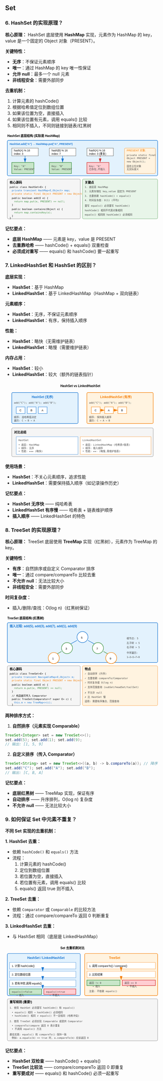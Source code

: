 ## Set

### 6. HashSet 的实现原理？

**核心原理：**
HashSet 底层使用 **HashMap** 实现，元素作为 HashMap 的 key，value 是一个固定的 Object 对象（PRESENT）。

**关键特性：**
- **无序**：不保证元素顺序
- **唯一**：通过 HashMap 的 key 唯一性保证
- **允许 null**：最多一个 null 元素
- **非线程安全**：需要外部同步

**去重机制：**
1. 计算元素的 hashCode()
2. 根据哈希值定位到数组位置
3. 如果该位置为空，直接插入
4. 如果该位置有元素，调用 equals() 比较
5. 相同则不插入，不同则链接到链表/红黑树

<svg viewBox="0 0 700 400" xmlns="http://www.w3.org/2000/svg">
<defs><style>.title{font:bold 14px sans-serif;}.label{font:12px sans-serif;}.code{font:11px monospace;fill:#444;}.key{font:12px sans-serif;fill:#1976d2;font-weight:bold;}</style></defs>
<text x="10" y="20" class="title">HashSet 底层结构 (实际是 HashMap)</text>
<rect x="10" y="35" width="680" height="160" fill="#e3f2fd" stroke="#1976d2" stroke-width="2" rx="5"/>
<text x="20" y="55" class="key">HashSet.add("A") → HashMap.put("A", PRESENT)</text>
<rect x="30" y="70" width="120" height="35" fill="#fff" stroke="#666" stroke-width="1.5"/>
<text x="40" y="85" class="label">hash(A) % 16</text>
<text x="40" y="100" class="label">index: 3</text>
<line x1="90" y1="105" x2="90" y2="135" stroke="#1976d2" stroke-width="2" marker-end="url(#arrow)"/>
<rect x="30" y="135" width="100" height="50" fill="#c8e6c9" stroke="#388e3c" stroke-width="2"/>
<text x="40" y="155" class="code" fill="#000">Key: "A"</text>
<text x="40" y="170" class="code" fill="#666">Value: PRESENT</text>
<rect x="200" y="70" width="120" height="35" fill="#fff" stroke="#666" stroke-width="1.5"/>
<text x="210" y="85" class="label">hash(B) % 16</text>
<text x="210" y="100" class="label">index: 7</text>
<line x1="260" y1="105" x2="260" y2="135" stroke="#1976d2" stroke-width="2" marker-end="url(#arrow)"/>
<rect x="200" y="135" width="100" height="50" fill="#c8e6c9" stroke="#388e3c" stroke-width="2"/>
<text x="210" y="155" class="code" fill="#000">Key: "B"</text>
<text x="210" y="170" class="code" fill="#666">Value: PRESENT</text>
<rect x="370" y="70" width="120" height="35" fill="#fff" stroke="#666" stroke-width="1.5"/>
<text x="380" y="85" class="label">hash(A) % 16</text>
<text x="380" y="100" class="label">index: 3 (重复)</text>
<line x1="430" y1="105" x2="430" y2="135" stroke="#d32f2f" stroke-width="2" stroke-dasharray="5,5" marker-end="url(#arrow-red)"/>
<rect x="370" y="135" width="100" height="50" fill="#ffcdd2" stroke="#d32f2f" stroke-width="2"/>
<text x="380" y="155" class="code" fill="#000">Key: "A"</text>
<text x="380" y="170" class="code" fill="#d32f2f">已存在,不插入</text>
<rect x="540" y="70" width="140" height="115" fill="#fff3e0" stroke="#f57c00" stroke-width="1" rx="5"/>
<text x="550" y="85" class="label" fill="#f57c00">PRESENT 对象:</text>
<text x="550" y="105" class="code">private static final</text>
<text x="550" y="120" class="code">Object PRESENT =</text>
<text x="550" y="135" class="code">  new Object();</text>
<text x="550" y="155" class="code" fill="#666">固定占位对象</text>
<text x="550" y="170" class="code" fill="#666">无实际意义</text>
<rect x="10" y="210" width="330" height="180" fill="#f5f5f5" stroke="#666" stroke-width="1" rx="5"/>
<text x="20" y="230" class="title">核心源码</text>
<text x="20" y="250" class="code" style="fill:#000;">public class HashSet&lt;E&gt; {</text>
<text x="30" y="265" class="code" style="fill:#1976d2;">  private transient HashMap&lt;E,Object&gt; map;</text>
<text x="30" y="280" class="code" style="fill:#f57c00;">  private static final Object PRESENT = new Object();</text>
<text x="30" y="300" class="code" style="fill:#000;">  public boolean add(E e) {</text>
<text x="40" y="315" class="code" style="fill:#388e3c;">    return map.put(e, PRESENT) == null;</text>
<text x="30" y="330" class="code" style="fill:#000;">  }</text>
<text x="30" y="350" class="code" style="fill:#000;">  public boolean contains(Object o) {</text>
<text x="40" y="365" class="code" style="fill:#388e3c;">    return map.containsKey(o);</text>
<text x="30" y="380" class="code" style="fill:#000;">  }</text>
<text x="20" y="390" class="code" style="fill:#000;">}</text>
<rect x="350" y="210" width="340" height="180" fill="#e8f5e9" stroke="#388e3c" stroke-width="1" rx="5"/>
<text x="360" y="230" class="title">关键点</text>
<text x="360" y="250" class="code">1. 底层是 HashMap</text>
<text x="360" y="270" class="code">2. 元素存储在 key,value 固定为 PRESENT</text>
<text x="360" y="290" class="code">3. 去重依赖 hashCode() + equals()</text>
<text x="360" y="310" class="code">4. 时间复杂度: O(1) (平均)</text>
<text x="360" y="335" class="code" fill="#d32f2f">重写 equals() 必须重写 hashCode()</text>
<text x="360" y="355" class="code" fill="#d32f2f">hashCode() 相同不代表对象相同</text>
<text x="360" y="375" class="code" fill="#d32f2f">equals() 相同则 hashCode() 必须相同</text>
<defs>
<marker id="arrow" markerWidth="10" markerHeight="10" refX="9" refY="3" orient="auto"><path d="M0,0 L0,6 L9,3 z" fill="#1976d2"/></marker>
<marker id="arrow-red" markerWidth="10" markerHeight="10" refX="9" refY="3" orient="auto"><path d="M0,0 L0,6 L9,3 z" fill="#d32f2f"/></marker>
</defs>
</svg>

**记忆要点：**
- **底层 HashMap** —— 元素是 key，value 是 PRESENT
- **去重靠哈希** —— hashCode() + equals() 双重检查
- **必须成对重写** —— equals() 和 hashCode() 要一起重写

### 7. LinkedHashSet 和 HashSet 的区别？

**底层实现：**
- **HashSet**：基于 HashMap
- **LinkedHashSet**：基于 LinkedHashMap（HashMap + 双向链表）

**元素顺序：**
- **HashSet**：无序，不保证元素顺序
- **LinkedHashSet**：有序，保持插入顺序

**性能：**
- **HashSet**：略快（无需维护链表）
- **LinkedHashSet**：略慢（需要维护链表）

**内存占用：**
- **HashSet**：较小
- **LinkedHashSet**：较大（额外的链表指针）

<svg viewBox="0 0 700 350" xmlns="http://www.w3.org/2000/svg">
<defs><style>.title{font:bold 14px sans-serif;}.label{font:12px sans-serif;}.code{font:11px monospace;fill:#444;}</style></defs>
<text x="250" y="25" class="title">HashSet vs LinkedHashSet</text>
<rect x="30" y="50" width="300" height="140" fill="#e3f2fd" stroke="#1976d2" stroke-width="2" rx="5"/>
<text x="120" y="75" class="title" fill="#1976d2">HashSet (无序)</text>
<text x="40" y="100" class="code">add("C"); add("A"); add("B");</text>
<rect x="50" y="115" width="40" height="30" fill="#fff" stroke="#1976d2" stroke-width="1.5"/>
<rect x="100" y="115" width="40" height="30" fill="#fff" stroke="#1976d2" stroke-width="1.5"/>
<rect x="150" y="115" width="40" height="30" fill="#fff" stroke="#1976d2" stroke-width="1.5"/>
<text x="65" y="135" class="label">C</text>
<text x="115" y="135" class="label">B</text>
<text x="165" y="135" class="label">A</text>
<text x="40" y="165" class="code" fill="#666">顺序: 由哈希值决定</text>
<text x="40" y="180" class="code" fill="#666">遍历: C → B → A</text>
<rect x="370" y="50" width="300" height="140" fill="#fff3e0" stroke="#f57c00" stroke-width="2" rx="5"/>
<text x="430" y="75" class="title" fill="#f57c00">LinkedHashSet (有序)</text>
<text x="380" y="100" class="code">add("C"); add("A"); add("B");</text>
<rect x="390" y="115" width="40" height="30" fill="#fff" stroke="#f57c00" stroke-width="1.5"/>
<rect x="450" y="115" width="40" height="30" fill="#fff" stroke="#f57c00" stroke-width="1.5"/>
<rect x="510" y="115" width="40" height="30" fill="#fff" stroke="#f57c00" stroke-width="1.5"/>
<text x="405" y="135" class="label">C</text>
<text x="465" y="135" class="label">A</text>
<text x="525" y="135" class="label">B</text>
<line x1="430" y1="130" x2="450" y2="130" stroke="#f57c00" stroke-width="2" marker-end="url(#arrow2)"/>
<line x1="490" y1="130" x2="510" y2="130" stroke="#f57c00" stroke-width="2" marker-end="url(#arrow2)"/>
<text x="380" y="165" class="code" fill="#388e3c">顺序: 保持插入顺序</text>
<text x="380" y="180" class="code" fill="#388e3c">遍历: C → A → B</text>
<rect x="30" y="210" width="640" height="130" fill="#f5f5f5" stroke="#666" stroke-width="1" rx="5"/>
<text x="40" y="235" class="title">对比总结</text>
<rect x="50" y="250" width="280" height="80" fill="#fff" stroke="#1976d2" stroke-width="1"/>
<text x="60" y="270" class="code">HashSet</text>
<text x="60" y="290" class="code">• 底层: HashMap</text>
<text x="60" y="305" class="code">• 顺序: 无序</text>
<text x="60" y="320" class="code">• 性能: ★★★ (略快)</text>
<rect x="340" y="250" width="320" height="80" fill="#fff" stroke="#f57c00" stroke-width="1"/>
<text x="350" y="270" class="code">LinkedHashSet</text>
<text x="350" y="290" class="code">• 底层: LinkedHashMap (哈希表+链表)</text>
<text x="350" y="305" class="code">• 顺序: 插入顺序</text>
<text x="350" y="320" class="code">• 性能: ★★☆ (略慢,需维护链表)</text>
<defs><marker id="arrow2" markerWidth="10" markerHeight="10" refX="9" refY="3" orient="auto"><path d="M0,0 L0,6 L9,3 z" fill="#f57c00"/></marker></defs>
</svg>

**使用场景：**
- **HashSet**：不关心元素顺序，追求性能
- **LinkedHashSet**：需要保持插入顺序（如记录操作历史）

**记忆要点：**
- **HashSet 无序快** —— 纯哈希表
- **LinkedHashSet 有序慢** —— 哈希表 + 链表维护顺序
- **插入顺序** —— LinkedHashSet 的特色

### 8. TreeSet 的实现原理？

**核心原理：**
TreeSet 底层使用 **TreeMap** 实现（红黑树），元素作为 TreeMap 的 key。

**关键特性：**
- **有序**：自然排序或自定义 Comparator 排序
- **唯一**：通过 compare/compareTo 比较去重
- **不允许 null**：无法比较大小
- **非线程安全**：需要外部同步

**时间复杂度：**
- 插入/删除/查找：O(log n)（红黑树保证）

<svg viewBox="0 0 700 420" xmlns="http://www.w3.org/2000/svg">
<defs><style>.title{font:bold 14px sans-serif;}.label{font:12px sans-serif;}.code{font:11px monospace;fill:#444;}.node{font:13px sans-serif;}</style></defs>
<text x="10" y="20" class="title">TreeSet 底层结构 (红黑树)</text>
<rect x="10" y="35" width="680" height="180" fill="#e3f2fd" stroke="#1976d2" stroke-width="2" rx="5"/>
<text x="20" y="55" class="title" fill="#1976d2">插入过程: add(5), add(3), add(7), add(1), add(9)</text>
<circle cx="350" cy="100" r="25" fill="#fff" stroke="#1976d2" stroke-width="2"/>
<text x="343" y="107" class="node">5</text>
<line x1="325" y1="115" x2="280" y2="140" stroke="#1976d2" stroke-width="2"/>
<line x1="375" y1="115" x2="420" y2="140" stroke="#1976d2" stroke-width="2"/>
<circle cx="280" cy="150" r="25" fill="#fff" stroke="#388e3c" stroke-width="2"/>
<text x="273" y="157" class="node">3</text>
<circle cx="420" cy="150" r="25" fill="#fff" stroke="#388e3c" stroke-width="2"/>
<text x="413" y="157" class="node">7</text>
<line x1="255" y1="165" x2="220" y2="185" stroke="#388e3c" stroke-width="2"/>
<line x1="445" y1="165" x2="480" y2="185" stroke="#388e3c" stroke-width="2"/>
<circle cx="220" cy="195" r="25" fill="#fff" stroke="#f57c00" stroke-width="2"/>
<text x="213" y="202" class="node">1</text>
<circle cx="480" cy="195" r="25" fill="#fff" stroke="#f57c00" stroke-width="2"/>
<text x="473" y="202" class="node">9</text>
<text x="550" y="110" class="code">根节点: 5</text>
<text x="550" y="130" class="code">左子树 < 5</text>
<text x="550" y="150" class="code">右子树 > 5</text>
<text x="550" y="175" class="code">中序遍历:</text>
<text x="550" y="195" class="code" fill="#388e3c">1→3→5→7→9</text>
<rect x="10" y="230" width="330" height="180" fill="#f5f5f5" stroke="#666" stroke-width="1" rx="5"/>
<text x="20" y="250" class="title">核心源码</text>
<text x="20" y="270" class="code" style="fill:#000;">public class TreeSet&lt;E&gt; {</text>
<text x="30" y="285" class="code" style="fill:#1976d2;">  private transient NavigableMap&lt;E,Object&gt; m;</text>
<text x="30" y="300" class="code" style="fill:#f57c00;">  private static final Object PRESENT = new Object();</text>
<text x="30" y="320" class="code" style="fill:#000;">  public boolean add(E e) {</text>
<text x="40" y="335" class="code" style="fill:#388e3c;">    return m.put(e, PRESENT) == null;</text>
<text x="30" y="350" class="code" style="fill:#000;">  }</text>
<text x="30" y="370" class="code" style="fill:#000;">  // 构造器可传入 Comparator</text>
<text x="30" y="385" class="code" style="fill:#000;">  public TreeSet(Comparator&lt;? super E&gt; c) {</text>
<text x="40" y="400" class="code" style="fill:#1976d2;">    this.m = new TreeMap&lt;&gt;(c);</text>
<text x="30" y="410" class="code" style="fill:#000;">  }</text>
<rect x="350" y="230" width="340" height="180" fill="#fff3e0" stroke="#f57c00" stroke-width="1" rx="5"/>
<text x="360" y="250" class="title">特点</text>
<text x="360" y="270" class="code" fill="#388e3c">✓ 自动排序 (升序)</text>
<text x="360" y="290" class="code" fill="#388e3c">✓ 去重依赖 compareTo/Comparator</text>
<text x="360" y="310" class="code" fill="#388e3c">✓ 时间复杂度 O(log n)</text>
<text x="360" y="330" class="code" fill="#388e3c">✓ 支持范围查询 (subSet/headSet/tailSet)</text>
<text x="360" y="355" class="code" fill="#d32f2f">✗ 不允许 null</text>
<text x="360" y="375" class="code" fill="#d32f2f">✗ 比 HashSet 慢</text>
<text x="360" y="395" class="code" fill="#666">适用: 需要有序集合、范围查询</text>
</svg>

**两种排序方式：**

1. **自然排序（元素实现 Comparable）**
```java
TreeSet<Integer> set = new TreeSet<>();
set.add(5); set.add(1); set.add(9);
// 输出: [1, 5, 9]
```

2. **自定义排序（传入 Comparator）**
```java
TreeSet<String> set = new TreeSet<>((a, b) -> b.compareTo(a)); // 降序
set.add("C"); set.add("A"); set.add("B");
// 输出: [C, B, A]
```

**记忆要点：**
- **底层红黑树** —— TreeMap 实现，保证有序
- **自动排序** —— 升序排列，O(log n) 复杂度
- **不允许 null** —— 无法比较大小

### 9. 如何保证 Set 中元素不重复？

**不同 Set 实现的去重机制：**

**1. HashSet 去重：**
- 依赖 `hashCode()` 和 `equals()` 方法
- 流程：
  1. 计算元素的 hashCode()
  2. 定位到数组位置
  3. 若位置为空，直接插入
  4. 若位置有元素，调用 equals() 比较
  5. equals() 返回 true 则不插入

**2. TreeSet 去重：**
- 依赖 `Comparator` 或 `Comparable` 的比较方法
- 流程：通过 compare/compareTo 返回 0 判断重复

**3. LinkedHashSet 去重：**
- 与 HashSet 相同（底层是 LinkedHashMap）

<svg viewBox="0 0 700 450" xmlns="http://www.w3.org/2000/svg">
<defs><style>.title{font:bold 14px sans-serif;}.label{font:12px sans-serif;}.code{font:11px monospace;fill:#444;}.step{font:12px sans-serif;}</style></defs>
<text x="250" y="25" class="title">Set 去重机制对比</text>
<rect x="10" y="45" width="330" height="190" fill="#e3f2fd" stroke="#1976d2" stroke-width="2" rx="5"/>
<text x="100" y="70" class="title" fill="#1976d2">HashSet / LinkedHashSet</text>
<rect x="20" y="85" width="300" height="30" fill="#fff" stroke="#1976d2" stroke-width="1"/>
<text x="30" y="105" class="step">1. 计算 hashCode()</text>
<line x1="170" y1="115" x2="170" y2="125" stroke="#1976d2" stroke-width="2" marker-end="url(#arrow3)"/>
<rect x="20" y="125" width="300" height="30" fill="#fff" stroke="#1976d2" stroke-width="1"/>
<text x="30" y="145" class="step">2. 定位数组位置</text>
<line x1="170" y1="155" x2="170" y2="165" stroke="#1976d2" stroke-width="2" marker-end="url(#arrow3)"/>
<rect x="20" y="165" width="300" height="30" fill="#fff" stroke="#1976d2" stroke-width="1"/>
<text x="30" y="185" class="step">3. 若有冲突,调用 equals()</text>
<line x1="170" y1="195" x2="170" y2="205" stroke="#1976d2" stroke-width="2" marker-end="url(#arrow3)"/>
<rect x="20" y="205" width="145" height="25" fill="#c8e6c9" stroke="#388e3c" stroke-width="2"/>
<text x="30" y="222" class="code" fill="#000">equals()=false</text>
<text x="50" y="237" class="code" fill="#388e3c">→ 插入</text>
<rect x="175" y="205" width="145" height="25" fill="#ffcdd2" stroke="#d32f2f" stroke-width="2"/>
<text x="185" y="222" class="code" fill="#000">equals()=true</text>
<text x="200" y="237" class="code" fill="#d32f2f">→ 不插入</text>
<rect x="360" y="45" width="330" height="190" fill="#fff3e0" stroke="#f57c00" stroke-width="2" rx="5"/>
<text x="470" y="70" class="title" fill="#f57c00">TreeSet</text>
<rect x="370" y="85" width="310" height="30" fill="#fff" stroke="#f57c00" stroke-width="1"/>
<text x="380" y="105" class="step">1. 调用 compareTo() / compare()</text>
<line x1="525" y1="115" x2="525" y2="125" stroke="#f57c00" stroke-width="2" marker-end="url(#arrow-orange)"/>
<rect x="370" y="125" width="310" height="30" fill="#fff" stroke="#f57c00" stroke-width="1"/>
<text x="380" y="145" class="step">2. 比较结果</text>
<line x1="525" y1="155" x2="525" y2="165" stroke="#f57c00" stroke-width="2" marker-end="url(#arrow-orange)"/>
<rect x="370" y="165" width="150" height="25" fill="#c8e6c9" stroke="#388e3c" stroke-width="2"/>
<text x="380" y="182" class="code" fill="#000">返回 != 0</text>
<text x="395" y="197" class="code" fill="#388e3c">→ 插入</text>
<rect x="530" y="165" width="150" height="25" fill="#ffcdd2" stroke="#d32f2f" stroke-width="2"/>
<text x="540" y="182" class="code" fill="#000">返回 == 0</text>
<text x="550" y="197" class="code" fill="#d32f2f">→ 不插入</text>
<text x="380" y="220" class="code" fill="#666">注意: 不依赖 equals()</text>
<rect x="10" y="250" width="680" height="190" fill="#f5f5f5" stroke="#666" stroke-width="1" rx="5"/>
<text x="20" y="270" class="title">重写规则 (重要!)</text>
<text x="20" y="295" class="code" fill="#d32f2f">1. 使用 HashSet 必须重写 hashCode() 和 equals()</text>
<text x="30" y="315" class="code">• equals() 相同 → hashCode() 必须相同</text>
<text x="30" y="330" class="code">• hashCode() 相同 ✗ equals() 不一定相同 (哈希冲突)</text>
<text x="20" y="355" class="code" fill="#d32f2f">2. 使用 TreeSet 必须实现 Comparable 或提供 Comparator</text>
<text x="30" y="375" class="code">• compareTo/compare 返回 0 表示重复</text>
<text x="30" y="390" class="code">• 不调用 equals() 方法</text>
<text x="20" y="415" class="code" fill="#388e3c">最佳实践: equals() 和 compareTo() 保持一致</text>
<text x="30" y="430" class="code">例如: a.equals(b) == true 时, a.compareTo(b) 应该返回 0</text>
<defs>
<marker id="arrow3" markerWidth="10" markerHeight="10" refX="9" refY="3" orient="auto"><path d="M0,0 L0,6 L9,3 z" fill="#1976d2"/></marker>
<marker id="arrow-orange" markerWidth="10" markerHeight="10" refX="9" refY="3" orient="auto"><path d="M0,0 L0,6 L9,3 z" fill="#f57c00"/></marker>
</defs>
</svg>

**记忆要点：**
- **HashSet 双检查** —— hashCode() + equals()
- **TreeSet 比较法** —— compare/compareTo 返回 0 即重复
- **重写要成对** —— equals() 和 hashCode() 必须一起重写
